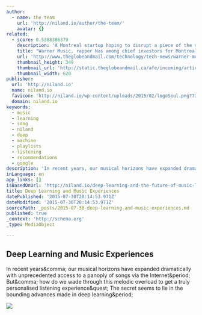 ```yaml
---
author:
  - name: the team
    url: 'http://niland.io/author/the-team/'
    avatar: {}
related:
  - score: 0.5388306379
    description: 'A Montreal startup hoping to disrupt a piece of the music industry has attracted a pair of unlikely partners: an acclaimed rapper and one of the biggest labels in the world. Warner Music Group Corp. is among the chief investors in a $6.2-million (U.S.)'
    title: "Warner Music, rapper Nas among chief investors for Montreal's Landr Audio"
    url: 'http://www.theglobeandmail.com/technology/tech-news/warner-music-rapper-nas-among-chief-investors-for-montreals-landr-audio/article25336197/'
    thumbnail_height: 349
    thumbnail_url: 'http://static.theglobeandmail.ca/afe/incoming/article25336213.ece/ALTERNATES/w620/landr.jpg'
    thumbnail_width: 620
publisher:
  url: 'http://niland.io'
  name: niland.io
  favicon: 'http://niland.io/wp-content/uploads/2015/02/logoSeul.png?73edda'
  domain: niland.io
keywords:
  - music
  - learning
  - song
  - niland
  - deep
  - machine
  - playlists
  - listening
  - recommendations
  - google
description: 'In recent years, our musical horizons have expanded dramatically with unprecedented access to a panoply of songs via the Internet. But, how do we wade through this melodic overload to get a truly personalised listening experience? The secret seems to lie in the bounding advances made in deep learning.'
inLanguage: en
app_links: []
isBasedOnUrl: 'http://niland.io/deep-learning-and-the-future-of-music-listening-experiences/'
title: Deep Learning and Music Experiences
datePublished: '2015-07-30T20:14:53.971Z'
dateModified: '2015-07-30T20:14:53.971Z'
sourcePath: _posts/2015-07-30-deep-learning-and-music-experiences.md
published: true
_context: 'http://schema.org'
_type: MediaObject

---
```

<article style=""><h1>Deep Learning and Music Experiences</h1><p>In recent years&amp;comma; our musical horizons have expanded dramatically with unprecedented access to a panoply of songs via the Internet&amp;period; But&amp;comma; how do we wade through this melodic overload to get a truly personalised listening experience&amp;quest; The secret seems to lie in the bounding advances made in deep learning&amp;period;</p><img src="http://niland.io/wp-content/uploads/2015/07/83125496_spotify_now.jpg?73edda" /></article>